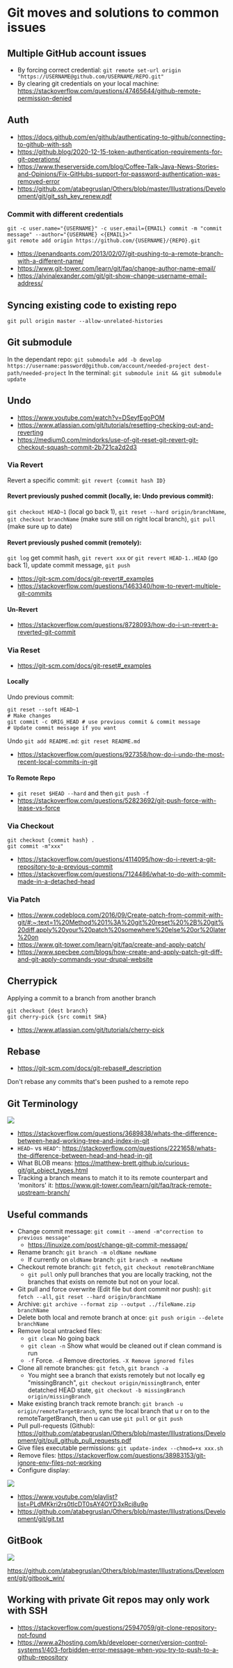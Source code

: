 # Git moves and solutions to common issues

## Multiple GitHub account issues
    
- By forcing correct credential: `git remote set-url origin "https://USERNAME@github.com/USERNAME/REPO.git"`
- By clearing git credentials on your local machine: https://stackoverflow.com/questions/47465644/github-remote-permission-denied

## Auth
- https://docs.github.com/en/github/authenticating-to-github/connecting-to-github-with-ssh
- https://github.blog/2020-12-15-token-authentication-requirements-for-git-operations/
- https://www.theserverside.com/blog/Coffee-Talk-Java-News-Stories-and-Opinions/Fix-GitHubs-support-for-password-authentication-was-removed-error
- https://github.com/atabegruslan/Others/blob/master/Illustrations/Development/git/git_ssh_key_renew.pdf

### Commit with different credentials

```
git -c user.name="{USERNAME}" -c user.email={EMAIL} commit -m "commit message" --author="{USERNAME} <{EMAIL}>"
git remote add origin https://github.com/{USERNAME}/{REPO}.git
```
- https://penandpants.com/2013/02/07/git-pushing-to-a-remote-branch-with-a-different-name/
- https://www.git-tower.com/learn/git/faq/change-author-name-email/
- https://alvinalexander.com/git/git-show-change-username-email-address/

## Syncing existing code to existing repo

`git pull origin master --allow-unrelated-histories`

## Git submodule

In the dependant repo: `git submodule add -b develop https://username:password@github.com/account/needed-project dest-path/needed-project`
In the terminal: `git submodule init && git submodule update`

## Undo 

- https://www.youtube.com/watch?v=DSeyfEgoPOM
- https://www.atlassian.com/git/tutorials/resetting-checking-out-and-reverting
- https://medium0.com/mindorks/use-of-git-reset-git-revert-git-checkout-squash-commit-2b721ca2d2d3

### Via Revert

Revert a specific commit: `git revert {commit hash ID}`

#### Revert previously pushed commit (locally, ie: Undo previous commit):

`git checkout HEAD~1` (local go back 1), `git reset --hard origin/branchName`, `git checkout branchName` (make sure still on right local branch), `git pull` (make sure up to date)

#### Revert previously pushed commit (remotely):

`git log` get commit hash, `git revert xxx` or `git revert HEAD-1..HEAD` (go back 1), update commit message, `git push`

- https://git-scm.com/docs/git-revert#_examples
- https://stackoverflow.com/questions/1463340/how-to-revert-multiple-git-commits

#### Un-Revert

- https://stackoverflow.com/questions/8728093/how-do-i-un-revert-a-reverted-git-commit

### Via Reset

-  https://git-scm.com/docs/git-reset#_examples

#### Locally

Undo previous commit:

```
git reset --soft HEAD~1
# Make changes
git commit -c ORIG_HEAD # use previous commit & commit message
# Update commit message if you want
```

Undo `git add README.md`: `git reset README.md`

-  https://stackoverflow.com/questions/927358/how-do-i-undo-the-most-recent-local-commits-in-git

#### To Remote Repo

- `git reset $HEAD --hard` and then `git push -f`
- https://stackoverflow.com/questions/52823692/git-push-force-with-lease-vs-force

### Via Checkout

```
git checkout {commit hash} .
git commit -m"xxx"
```

- https://stackoverflow.com/questions/4114095/how-do-i-revert-a-git-repository-to-a-previous-commit
- https://stackoverflow.com/questions/7124486/what-to-do-with-commit-made-in-a-detached-head

### Via Patch

- https://www.codeblocq.com/2016/09/Create-patch-from-commit-with-git/#:~:text=1%20Method%201%3A%20git%20reset%20%2B%20git%20diff,apply%20your%20patch%20somewhere%20else%20or%20later%20on
- https://www.git-tower.com/learn/git/faq/create-and-apply-patch/
- https://www.specbee.com/blogs/how-create-and-apply-patch-git-diff-and-git-apply-commands-your-drupal-website

## Cherrypick

Applying a commit to a branch from another branch
```
git checkout {dest branch}
git cherry-pick {src commit SHA}
```
- https://www.atlassian.com/git/tutorials/cherry-pick

## Rebase

- https://git-scm.com/docs/git-rebase#_description

Don't rebase any commits that's been pushed to a remote repo

## Git Terminology

![](/Illustrations/Development/git/git_term.PNG)

- https://stackoverflow.com/questions/3689838/whats-the-difference-between-head-working-tree-and-index-in-git
- `HEAD~` vs `HEAD^`: https://stackoverflow.com/questions/2221658/whats-the-difference-between-head-and-head-in-git
- What BLOB means: https://matthew-brett.github.io/curious-git/git_object_types.html
- Tracking a branch means to match it to its remote counterpart and 'monitors' it: https://www.git-tower.com/learn/git/faq/track-remote-upstream-branch/

## Useful commands

- Change commit message: `git commit --amend -m"correction to previous message"` 
	- https://linuxize.com/post/change-git-commit-message/
- Rename branch: `git branch -m oldName newName`
	- If currently on `oldName` branch: `git branch -m newName`
- Checkout remote branch: `git fetch`, `git checkout remoteBranchName`
	- `git pull` only pull branches that you are locally tracking, not the branches that exists on remote but not on your local.
- Git pull and force overwrite (Edit file but dont commit nor push): `git fetch --all`, `git reset --hard origin/branchName`
- Archive: `git archive --format zip --output ../fileName.zip branchName`
- Delete both local and remote branch at once: `git push origin --delete branchName`
- Remove local untracked files: 
	- `git clean` No going back
	- `git clean -n` Show what would be cleaned out if clean command is run
	- `-f` Force. `-d` Remove directories. `-X Remove ignored files`
- Clone all remote branches: `git fetch`, `git branch -a`
	- You might see a branch that exists remotely but not locally eg "missingBranch", `git checkout origin/missingBranch`, enter detatched HEAD state, `git checkout -b missingBranch origin/missingBranch`
- Make existing branch track remote branch: `git branch -u origin/remoteTargetBranch`, sync the local branch that u r on to the remoteTargetBranch, then u can use `git pull` or `git push`
- Pull pull-requests (Github): https://github.com/atabegruslan/Others/blob/master/Illustrations/Development/git/pull_github_pull_requests.pdf
- Give files executable permissions: `git update-index --chmod=+x xxx.sh`
- Remove files: https://stackoverflow.com/questions/38983153/git-ignore-env-files-not-working
- Configure display: 

![](/Illustrations/Development/git/git_config_display.PNG)

- https://www.youtube.com/playlist?list=PLdMKkri2rs0tIcDT0sAY4OYD3xRci8u9p
- https://github.com/atabegruslan/Others/blob/master/Illustrations/Development/git/git.txt

## GitBook

![](/Illustrations/Development/git/turning_folder_into_gitbook_directory.PNG)

https://github.com/atabegruslan/Others/blob/master/Illustrations/Development/git/gitbook_win/

## Working with private Git repos may only work with SSH

- https://stackoverflow.com/questions/25947059/git-clone-repository-not-found
- https://www.a2hosting.com/kb/developer-corner/version-control-systems1/403-forbidden-error-message-when-you-try-to-push-to-a-github-repository

